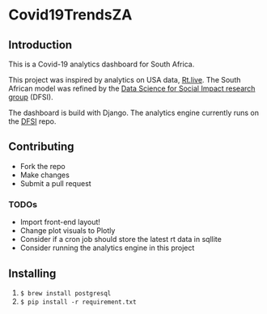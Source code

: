# Covid19TrendsZA

## Introduction

This is a Covid-19 analytics dashboard for South Africa.

This project was inspired by analytics on USA data, [Rt.live](https://rt.live). The South African model was refined by the [Data Science for Social Impact research group](https://github.com/dsfsi/covid19za/blob/master/notebooks/Realtime%20R0.ipynb) (DFSI).

The dashboard is build with Django. The analytics engine currently runs on the [DFSI](https://github.com/dsfsi/covid19za) repo.

## Contributing

- Fork the repo
- Make changes
- Submit a pull request

### TODOs

- Import front-end layout!
- Change plot visuals to Plotly
- Consider if a cron job should store the latest rt data in sqllite
- Consider running the analytics engine in this project

## Installing

1. `$ brew install postgresql`
1. `$ pip install -r requirement.txt`
